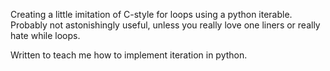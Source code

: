 Creating a little imitation of C-style for loops using a python iterable. Probably not astonishingly useful, unless you really love one liners or really hate while loops.

Written to teach me how to implement iteration in python.
